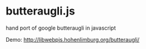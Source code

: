# butteraugli.js
hand port of google butteraugli in javascript

Demo: http://libwebpjs.hohenlimburg.org/butteraugli/
